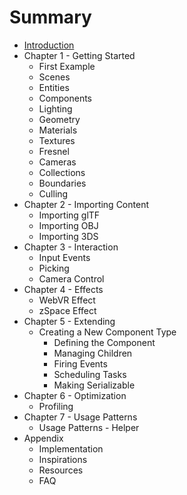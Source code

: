 # Summary

* [Introduction](README.md)
* Chapter 1 - Getting Started
    * First Example
    * Scenes
    * Entities
    * Components
    * Lighting
    * Geometry
    * Materials
    * Textures
    * Fresnel
    * Cameras
    * Collections
    * Boundaries
    * Culling
* Chapter 2 - Importing Content
    * Importing glTF
    * Importing OBJ
    * Importing 3DS
* Chapter 3 - Interaction
    * Input Events
    * Picking        
    * Camera Control
* Chapter 4 - Effects
    * WebVR Effect
    * zSpace Effect
* Chapter 5 - Extending
    * Creating a New Component Type
        * Defining the Component
        * Managing Children
        * Firing Events
        * Scheduling Tasks
        * Making Serializable
* Chapter 6 - Optimization
    * Profiling
* Chapter 7 - Usage Patterns
    * Usage Patterns - Helper
* Appendix
    * Implementation
    * Inspirations
    * Resources
    * FAQ

